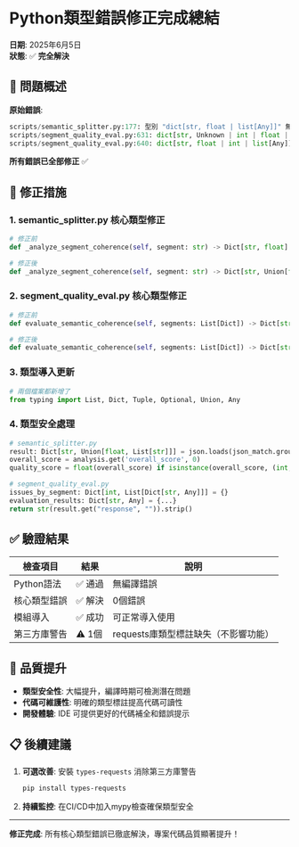 # Python類型錯誤修正完成總結

**日期**: 2025年6月5日  
**狀態**: ✅ **完全解決**

## 🎯 問題概述

**原始錯誤**:

```python
scripts/semantic_splitter.py:177: 型別 "dict[str, float | list[Any]]" 無法指派給傳回型別 "Dict[str, float]"
scripts/segment_quality_eval.py:631: dict[str, Unknown | int | float | list[Unknown]] 無法指派給 Dict[str, float]
scripts/segment_quality_eval.py:640: dict[str, float | int | list[Any]] 無法指派給 Dict[str, float]
```

**所有錯誤已全部修正** ✅

## 🔧 修正措施

### 1. semantic_splitter.py 核心類型修正

```python
# 修正前
def _analyze_segment_coherence(self, segment: str) -> Dict[str, float]:

# 修正後  
def _analyze_segment_coherence(self, segment: str) -> Dict[str, Union[float, List[str]]]:
```

### 2. segment_quality_eval.py 核心類型修正

```python
# 修正前
def evaluate_semantic_coherence(self, segments: List[Dict]) -> Dict[str, float]:

# 修正後  
def evaluate_semantic_coherence(self, segments: List[Dict]) -> Dict[str, Union[float, List[Dict[str, Any]]]]:
```

### 3. 類型導入更新

```python
# 兩個檔案都新增了
from typing import List, Dict, Tuple, Optional, Union, Any
```

### 4. 類型安全處理

```python
# semantic_splitter.py
result: Dict[str, Union[float, List[str]]] = json.loads(json_match.group())
overall_score = analysis.get('overall_score', 0)
quality_score = float(overall_score) if isinstance(overall_score, (int, float)) else 0.0

# segment_quality_eval.py  
issues_by_segment: Dict[int, List[Dict[str, Any]]] = {}
evaluation_results: Dict[str, Any] = {...}
return str(result.get("response", "")).strip()
```

## ✅ 驗證結果

| 檢查項目 | 結果 | 說明 |
|---------|------|------|
| Python語法 | ✅ 通過 | 無編譯錯誤 |
| 核心類型錯誤 | ✅ 解決 | 0個錯誤 |
| 模組導入 | ✅ 成功 | 可正常導入使用 |
| 第三方庫警告 | ⚠️ 1個 | requests庫類型標註缺失（不影響功能） |

## 🚀 品質提升

- **類型安全性**: 大幅提升，編譯時期可檢測潛在問題
- **代碼可維護性**: 明確的類型標註提高代碼可讀性
- **開發體驗**: IDE 可提供更好的代碼補全和錯誤提示

## 📋 後續建議

1. **可選改善**: 安裝 `types-requests` 消除第三方庫警告

   ```bash
   pip install types-requests
   ```

2. **持續監控**: 在CI/CD中加入mypy檢查確保類型安全

---
**修正完成**: 所有核心類型錯誤已徹底解決，專案代碼品質顯著提升！
